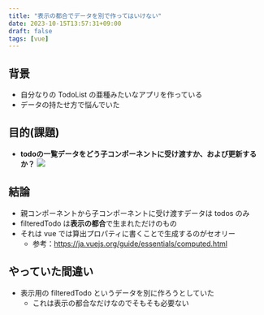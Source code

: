 ```yaml
---
title: "表示の都合でデータを別で作ってはいけない"
date: 2023-10-15T13:57:31+09:00
draft: false
tags: [vue]
---
```


## 背景

* 自分なりの TodoList の亜種みたいなアプリを作っている
* データの持たせ方で悩んでいた

<!--more-->

## 目的(課題)

  * **todoの一覧データをどう子コンポーネントに受け渡すか、および更新するか？**
![](images/components.png)

## 結論
* 親コンポーネントから子コンポーネントに受け渡すデータは todos のみ
* filteredTodo は**表示の都合**で生まれただけのもの
* それは vue では算出プロパティに書くことで生成するのがセオリー
  * 参考：https://ja.vuejs.org/guide/essentials/computed.html

## やっていた間違い
* 表示用の filteredTodo というデータを別に作ろうとしていた
  * これは表示の都合なだけなのでそもそも必要ない
